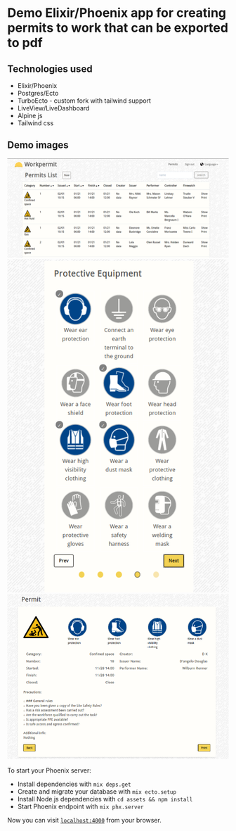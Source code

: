 # Demo Elixir/Phoenix app for creating permits to work that can be exported to pdf
## Technologies used
- Elixir/Phoenix
- Postgres/Ecto
- TurboEcto - custom fork with tailwind support
- LiveView/LiveDashboard
- Alpine js
- Tailwind css

## Demo images
![list](README_static/2020-11-28_14-52.png)
![permit form](README_static/2020-11-28_14-53.png)
![finished permit](README_static/2020-11-28_14-54.png)

To start your Phoenix server:

  * Install dependencies with `mix deps.get`
  * Create and migrate your database with `mix ecto.setup`
  * Install Node.js dependencies with `cd assets && npm install`
  * Start Phoenix endpoint with `mix phx.server`

Now you can visit [`localhost:4000`](http://localhost:4000) from your browser.
